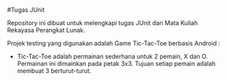 #Tugas JUnit

Repository ini dibuat untuk melengkapi tugas JUnit dari Mata Kuliah Rekayasa Perangkat Lunak. 

Projek testing yang digunakan adalah Game Tic-Tac-Toe berbasis Android :
- Tic-Tac-Toe adalah permainan sederhana untuk 2 pemain, X dan O. Permainan ini dimainkan pada petak 3x3. Tujuan setiap pemain adalah membuat 3 berturut-turut.